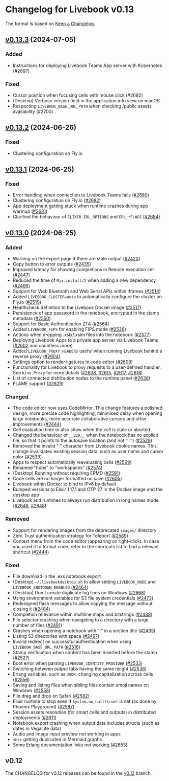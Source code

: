 # Changelog for Livebook v0.13

The format is based on [Keep a Changelog](https://keepachangelog.com/en/1.0.0/).

## [v0.13.3](https://github.com/livebook-dev/livebook/tree/v0.13.3) (2024-07-05)

### Added

* Instructions for deploying Livebook Teams App server with Kubernetes (#2697)

### Fixed

* Cursor position when focusing cells with mouse click (#2692)
* (Desktop) Verbose version field in the application info view on macOS
* Respecting `LIVEBOOK_BASE_URL_PATH` when checking /public assets availability (#2700)

## [v0.13.2](https://github.com/livebook-dev/livebook/tree/v0.13.2) (2024-06-26)

### Fixed

* Clustering configuration on Fly.io

## [v0.13.1](https://github.com/livebook-dev/livebook/tree/v0.13.1) (2024-06-25)

### Fixed

* Error handling when connection to Livebook Teams fails ([#2680](https://github.com/livebook-dev/livebook/pull/2680))
* Clustering configuration on Fly.io ([#2682](https://github.com/livebook-dev/livebook/pull/2682))
* App deployment getting stuck when runtime crashes during app warmup ([#2681](https://github.com/livebook-dev/livebook/pull/2681))
* Clarified the behaviour of `ELIXIR_ERL_OPTIONS` and `ERL_*FLAGS` ([#2684](https://github.com/livebook-dev/livebook/pull/2684))

## [v0.13.0](https://github.com/livebook-dev/livebook/tree/v0.13.0) (2024-06-25)

### Added

* Warning on the export page if there are stale output ([#2420](https://github.com/livebook-dev/livebook/pull/2420))
* Copy button to error outputs ([#2435](https://github.com/livebook-dev/livebook/pull/2435))
* Improved latency for showing completions in Remote execution cell ([#2447](https://github.com/livebook-dev/livebook/pull/2447))
* Reduced the time of `Mix.install/2` when adding a new dependency ([#2499](https://github.com/livebook-dev/livebook/pull/2499))
* Support for Web Bluetooth and Web Serial APIs within iframes ([#2514](https://github.com/livebook-dev/livebook/pull/2514))
* Added `LIVEBOOK_CLUSTER=auto` to automatically configure the cluster on Fly.io ([#2519](https://github.com/livebook-dev/livebook/pull/2519))
* Healthcheck definition to the Livebook Docker image ([#2517](https://github.com/livebook-dev/livebook/pull/2517))
* Persistence of app password in the notebook, encrypted in the stamp metadata ([#2550](https://github.com/livebook-dev/livebook/pull/2550))
* Support for Basic Authentication ZTA ([#2564](https://github.com/livebook-dev/livebook/pull/2564))
* Added `LIVEBOOK_FIPS` for enabling FIPS mode ([#2526](https://github.com/livebook-dev/livebook/pull/2526))
* Actions when dropping .xslx/.xslm files into the notebook ([#2577](https://github.com/livebook-dev/livebook/pull/2577))
* Deploying Livebook Apps to a private app server via Livebook Teams ([#2602](https://github.com/livebook-dev/livebook/pull/2602) and countless more)
* Added `LIVEBOOK_PROXY_HEADERS` useful when running Livebook behind a reverse proxy ([#2604](https://github.com/livebook-dev/livebook/pull/2604))
* Settings option to render ligatures in code editor ([#2609](https://github.com/livebook-dev/livebook/pull/2609))
* Functionality for Livebook to proxy requests to a user-defined handler. See `Kino.Proxy` for more details ([#2608](https://github.com/livebook-dev/livebook/pull/2608), [#2615](https://github.com/livebook-dev/livebook/pull/2615), [#2617](https://github.com/livebook-dev/livebook/pull/2617), [#2618](https://github.com/livebook-dev/livebook/pull/2618))
* List of connected distribution nodes to the runtime panel ([#2636](https://github.com/livebook-dev/livebook/pull/2636))
* FLAME support ([#2629](https://github.com/livebook-dev/livebook/pull/2629))

### Changed

* The code editor now uses CodeMirror. This change features a polished design, more precise code highlighting, minimised delay when opening large notebooks, more accurate collaborative cursors and other improvements ([#2444](https://github.com/livebook-dev/livebook/pull/2444))
* Cell evaluation time to also show when the cell is stale or aborted
* Changed the behaviour of `__DIR__` when the notebook has no explicit file, so that it points to the autosave location (and not `"."`) ([#2529](https://github.com/livebook-dev/livebook/pull/2529))
* Removed the invalid ":" character from Livebook cookie names. This change invalidates existing session data, such as user name and cursor color ([#2539](https://github.com/livebook-dev/livebook/pull/2539))
* Apps to respect automatically reevaluating cells ([#2569](https://github.com/livebook-dev/livebook/pull/2569))
* Renamed "hubs" to "workspaces" ([#2574](https://github.com/livebook-dev/livebook/pull/2574))
* (Desktop) Running without requiring EPMD ([#2591](https://github.com/livebook-dev/livebook/pull/2591))
* Code cells are no longer formatted on save ([#2605](https://github.com/livebook-dev/livebook/pull/2605))
* Livebook within Docker to bind to IPv6 by default
* Bumped versions to Elixir 1.17.1 and OTP 27 in the Docker image and the desktop app
* Livebook and runtimes to always run distribution in long names mode ([#2646](https://github.com/livebook-dev/livebook/pull/2646), [#2648](https://github.com/livebook-dev/livebook/pull/2648))

### Removed

* Support for rendering images from the deprecated `images/` directory
* Zero Trust authentication strategy for Teleport ([#2589](https://github.com/livebook-dev/livebook/pull/2589))
* Context menu from the code editor (appearing on right-click). In case you used it to format code, refer to the shortcuts list to find a relevant shortcut ([#2444](https://github.com/livebook-dev/livebook/pull/2444))

### Fixed

* File download in the .exs notebook export
* (Desktop) `~/.livebookdesktop.sh` to allow setting `LIVEBOOK_NODE` and `LIVEBOOK_SHUTDOWN_ENABLED` ([#2464](https://github.com/livebook-dev/livebook/pull/2464))
* (Desktop) Don't create duplicate log lines on Windows ([#2668](https://github.com/livebook-dev/livebook/pull/2668))
* Using environment variables for S3 file system credentials ([#2472](https://github.com/livebook-dev/livebook/pull/2472))
* Redesigned flash messages to allow copying the message without closing it ([#2484](https://github.com/livebook-dev/livebook/pull/2484))
* Completion relevance within multiline maps and bitstrings ([#2488](https://github.com/livebook-dev/livebook/pull/2488))
* File selector crashing when navigating to a directory with a large number of files ([#2491](https://github.com/livebook-dev/livebook/pull/2491))
* Crashes when opening a notebook with ":" in a section title ([#2495](https://github.com/livebook-dev/livebook/pull/2495))
* Listing S3 directories with space ([#2497](https://github.com/livebook-dev/livebook/pull/2497))
* Invalid redirect on successful authentication when using `LIVEBOOK_BASE_URL_PATH` ([#2516](https://github.com/livebook-dev/livebook/pull/2516))
* Stamp verification when content has been inserted before the stamp ([#2527](https://github.com/livebook-dev/livebook/pull/2527))
* Boot error when parsing `LIVEBOOK_IDENTITY_PROVIDER` ([#2533](https://github.com/livebook-dev/livebook/pull/2533))
* Switching between output tabs having the same height ([#2536](https://github.com/livebook-dev/livebook/pull/2536))
* Erlang variables, such as `JSON`, changing capitalization across cells ([#2556](https://github.com/livebook-dev/livebook/pull/2556))
* Saving and listing files when sibling files contain emoji names on Windows ([#2558](https://github.com/livebook-dev/livebook/pull/2558))
* File drag and drop on Safari ([#2582](https://github.com/livebook-dev/livebook/pull/2582))
* Elixir runtime to stop even if `System.no_halt(true)` is set (as done by Phoenix Playground) ([#2587](https://github.com/livebook-dev/livebook/pull/2587))
* Session assets resolution (for smart cells and outputs) in distributed deployments ([#2611](https://github.com/livebook-dev/livebook/pull/2611))
* Notebook export crashing when output data includes structs (such as dates in VegaLite data)
* Audio and image input preview not working in apps
* `<br>` getting duplicated in Mermaid graphs
* Some Erlang documentation links not working ([#2653](https://github.com/livebook-dev/livebook/pull/2653))

## v0.12

The CHANGELOG for v0.12 releases can be found in the [v0.12](https://github.com/livebook-dev/livebook/tree/v0.12/CHANGELOG.md) branch.
